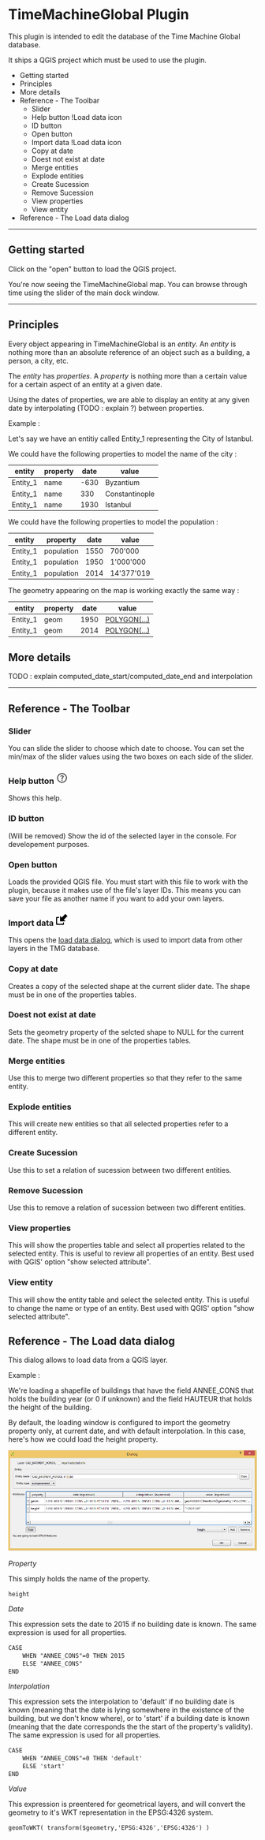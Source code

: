 # TimeMachineGlobal Plugin

This plugin is intended to edit the database of the Time Machine Global database.

It ships a QGIS project which must be used to use the plugin.

<!-- MarkdownTOC depth=3 -->

- Getting started
- Principles
- More details
- Reference - The Toolbar
    - Slider
    - Help button !Load data icon
    - ID button
    - Open button
    - Import data !Load data icon
    - Copy at date
    - Doest not exist at date
    - Merge entities
    - Explode entities
    - Create Sucession
    - Remove Sucession
    - View properties
    - View entity
- Reference - The Load data dialog

<!-- /MarkdownTOC -->

---------

## Getting started

Click on the "open" button to load the QGIS project.

You're now seeing the TimeMachineGlobal map. You can browse through time using the slider of the main dock window.

---------

## Principles

Every object appearing in TimeMachineGlobal is an *entity*. An *entity* is nothing more than an absolute reference of an object such as a building, a person, a city, etc.

The *entity* has *properties*. A *property* is nothing more than a certain value for a certain aspect of an entity at a given date.

Using the dates of properties, we are able to display an entity at any given date by interpolating (TODO : explain ?) between properties.

Example :

Let's say we have an entitiy called Entity_1 representing the City of Istanbul.

We could have the following properties to model the name of the city :

| entity   | property  | date  | value          |
| ---------|-----------|-------|----------------|
| Entity_1 | name      | -630  | Byzantium      |
| Entity_1 | name      | 330   | Constantinople |
| Entity_1 | name      | 1930  | Istanbul       |


We could have the following properties to model the population :

| entity   | property   | date | value      |
| ---------|-----------|-------|------------|
| Entity_1 | population | 1550 | 700'000    |
| Entity_1 | population | 1950 | 1'000'000  |
| Entity_1 | population | 2014 | 14'377'019 |

The geometry appearing on the map is working exactly the same way :

| entity   | property | date | value             |
| ---------|----------|------|-------------------|
| Entity_1 | geom     | 1950 | [POLYGON(...)][1] |
| Entity_1 | geom     | 2014 | [POLYGON(...)][1] |

[1]: http://en.wikipedia.org/wiki/Well-known_text  "Description of WKT format"

## More details

TODO : explain computed_date_start/computed_date_end and interpolation



---------

## Reference - The Toolbar

### Slider

You can slide the slider to choose which date to choose. You can set the min/max of the slider values using the two boxes on each side of the slider.

### Help button ![Load data icon](images/icon_help.png) 

Shows this help.

### ID button

(Will be removed) Show the id of the selected layer in the console. For developement purposes.

### Open button

Loads the provided QGIS file. You must start with this file to work with the plugin, because it makes use of the file's layer IDs. This means you can save your file as another name if you want to add your own layers.

### Import data ![Load data icon](images/icon_import.png) 

This opens the [load data dialog](#load_data_dialog), which is used to import data from other layers in the TMG database.

### Copy at date

Creates a copy of the selected shape at the current slider date. The shape must be in one of the properties tables.

### Doest not exist at date

Sets the geometry property of the selcted shape to NULL for the current date. The shape must be in one of the properties tables.

### Merge entities

Use this to merge two different properties so that they refer to the same entity.

### Explode entities

This will create new entities so that all selected properties refer to a different entity.


### Create Sucession

Use this to set a relation of sucession between two different entities.

### Remove Sucession

Use this to remove a relation of sucession between two different entities.

### View properties

This will show the properties table and select all properties related to the selected entity. This is useful to review all properties of an entity. Best used with QGIS' option "show selected attribute".

### View entity

This will show the entity table and select the selected entity. This is useful to change the name or type of an entity. Best used with QGIS' option "show selected attribute".



## Reference - The Load data dialog

This dialog allows to load data from a QGIS layer.

Example :

We're loading a shapefile of buildings that have the field ANNEE_CONS that holds the building year (or 0 if unknown) and the field HAUTEUR that holds the height of the building.

By default, the loading window is configured to import the geometry property only, at current date, and with default interpolation.
In this case, here's how we could load the height property.

![Load dialog screenshot](images/help_load_screenshot.png) 

*Property* 

This simply holds the name of the property.

```
height
```


*Date*

This expression sets the date to 2015 if no building date is known. The same expression is used for all properties.

```
CASE
    WHEN "ANNEE_CONS"=0 THEN 2015
    ELSE "ANNEE_CONS"
END 
```


*Interpolation*

This expression sets the interpolation to 'default' if no building date is known (meaning that the date is lying somewhere in the existence of the building, but we don't know where), or to 'start' if a building date is known (meaning that the date corresponds the the start of the property's validity).  The same expression is used for all properties.

```
CASE
    WHEN "ANNEE_CONS"=0 THEN 'default'
    ELSE 'start'
END 
```


*Value*

This expression is preentered for geometrical layers, and will convert the geometry to it's WKT representation in the EPSG:4326 system.

```
geomToWKT( transform($geometry,'EPSG:4326','EPSG:4326') )
```

